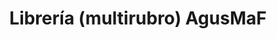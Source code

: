 ---
title: "Librería (multirubro) AgusMaF"
url: /comodoro-rivadavia/libreria-multirubro-agusmaf/
shop: quiosco
---